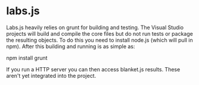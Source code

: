 labs.js
=======
Labs.js heavily relies on grunt for building and testing. The Visual Studio projects will build and compile the core files but do not run tests or package the resulting objects. To do this you need to install node.js (which will pull in npm). After this building and running is as simple as:

npm install
grunt

If you run a HTTP server you can then access blanket.js results. These aren't yet integrated into the project.
